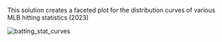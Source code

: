 This solution creates a faceted plot for the distribution curves of various MLB hitting statistics (2023)

![batting_stat_curves](https://github.com/MetruvianMan/Baseball/assets/160564673/ad5b13cb-dd90-4acf-816d-ebdcc7b7b801)
